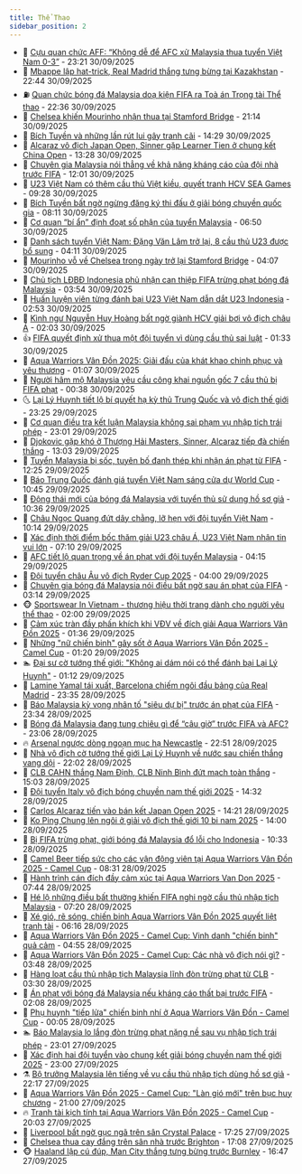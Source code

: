 ```yaml
---
title: Thể Thao
sidebar_position: 2
---
```


<!-- dantri-the-thao:START -->
- 🎡 [Cựu quan chức AFF: “Không dễ để AFC xử Malaysia thua tuyển Việt Nam 0-3”](https://dantri.com.vn/the-thao/cuu-quan-chuc-aff-khong-de-de-afc-xu-malaysia-thua-tuyen-viet-nam-0-3-20251001013023402.htm) - 23:21 30/09/2025
- 💯 [Mbappe lập hat-trick, Real Madrid thắng tưng bừng tại Kazakhstan](https://dantri.com.vn/the-thao/mbappe-lap-hat-trick-real-madrid-thang-tung-bung-tai-kazakhstan-20251001054413984.htm) - 22:44 30/09/2025
- ⛽️ [Quan chức bóng đá Malaysia doạ kiện FIFA ra Toà án Trọng tài Thể thao](https://dantri.com.vn/the-thao/quan-chuc-bong-da-malaysia-doa-kien-fifa-ra-toa-an-trong-tai-the-thao-20250930224848778.htm) - 22:36 30/09/2025
- 💃 [Chelsea khiến Mourinho nhận thua tại Stamford Bridge](https://dantri.com.vn/the-thao/chelsea-khien-mourinho-nhan-thua-tai-stamford-bridge-20251001041309796.htm) - 21:14 30/09/2025
- 🌈 [Bích Tuyền và những lần rút lui gây tranh cãi](https://dantri.com.vn/the-thao/bich-tuyen-va-nhung-lan-rut-lui-gay-tranh-cai-20250930212917856.htm) - 14:29 30/09/2025
- 🦅 [Alcaraz vô địch Japan Open, Sinner gặp Learner Tien ở chung kết China Open](https://dantri.com.vn/the-thao/alcaraz-vo-dich-japan-open-sinner-gap-learner-tien-o-chung-ket-china-open-20250930202436656.htm) - 13:28 30/09/2025
- 🌝 [Chuyên gia Malaysia nói thẳng về khả năng kháng cáo của đội nhà trước FIFA](https://dantri.com.vn/the-thao/chuyen-gia-malaysia-noi-thang-ve-kha-nang-khang-cao-cua-doi-nha-truoc-fifa-20250930184124322.htm) - 12:01 30/09/2025
- 🚀 [U23 Việt Nam có thêm cầu thủ Việt kiều, quyết tranh HCV SEA Games](https://dantri.com.vn/the-thao/u23-viet-nam-co-them-cau-thu-viet-kieu-quyet-tranh-hcv-sea-games-20250930162515546.htm) - 09:28 30/09/2025
- 🎉 [Bích Tuyền bất ngờ ngừng đăng ký thi đấu ở giải bóng chuyền quốc gia](https://dantri.com.vn/the-thao/bich-tuyen-bat-ngo-ngung-dang-ky-thi-dau-o-giai-bong-chuyen-quoc-gia-20250930151127938.htm) - 08:11 30/09/2025
- 📝 [Cơ quan “bí ẩn” định đoạt số phận của tuyển Malaysia](https://dantri.com.vn/the-thao/co-quan-bi-an-dinh-doat-so-phan-cua-tuyen-malaysia-20250930115052478.htm) - 06:50 30/09/2025
- 🦄 [Danh sách tuyển Việt Nam: Đặng Văn Lâm trở lại, 8 cầu thủ U23 được bổ sung](https://dantri.com.vn/the-thao/danh-sach-tuyen-viet-nam-dang-van-lam-tro-lai-8-cau-thu-u23-duoc-bo-sung-20250930110859326.htm) - 04:11 30/09/2025
- 🎉 [Mourinho vỗ về Chelsea trong ngày trở lại Stamford Bridge](https://dantri.com.vn/the-thao/mourinho-vo-ve-chelsea-trong-ngay-tro-lai-stamford-bridge-20250930110640162.htm) - 04:07 30/09/2025
- 💼 [Chủ tịch LĐBĐ Indonesia phủ nhận can thiệp FIFA trừng phạt bóng đá Malaysia](https://dantri.com.vn/the-thao/chu-tich-ldbd-indonesia-phu-nhan-can-thiep-fifa-trung-phat-bong-da-malaysia-20250930103258670.htm) - 03:54 30/09/2025
- 🤡 [Huấn luyện viên từng đánh bại U23 Việt Nam dẫn dắt U23 Indonesia](https://dantri.com.vn/the-thao/huan-luyen-vien-tung-danh-bai-u23-viet-nam-dan-dat-u23-indonesia-20250930094033507.htm) - 02:53 30/09/2025
- 🦆 [Kình ngư Nguyễn Huy Hoàng bất ngờ giành HCV giải bơi vô địch châu Á](https://dantri.com.vn/the-thao/kinh-ngu-nguyen-huy-hoang-bat-ngo-gianh-hcv-giai-boi-vo-dich-chau-a-20250930085827798.htm) - 02:03 30/09/2025
- 👍 [FIFA quyết định xử thua một đội tuyển vì dùng cầu thủ sai luật](https://dantri.com.vn/the-thao/fifa-quyet-dinh-xu-thua-mot-doi-tuyen-vi-dung-cau-thu-sai-luat-20250930083303412.htm) - 01:33 30/09/2025
- 💼 [Aqua Warriors Vân Đồn 2025: Giải đấu của khát khao chinh phục và yêu thương](https://dantri.com.vn/the-thao/aqua-warriors-van-don-2025-giai-dau-cua-khat-khao-chinh-phuc-va-yeu-thuong-20250930080738005.htm) - 01:07 30/09/2025
- 🦒 [Người hâm mộ Malaysia yêu cầu công khai nguồn gốc 7 cầu thủ bị FIFA phạt](https://dantri.com.vn/the-thao/nguoi-ham-mo-malaysia-yeu-cau-cong-khai-nguon-goc-7-cau-thu-bi-fifa-phat-20250930073750249.htm) - 00:38 30/09/2025
- 🌜 [Lại Lý Huynh tiết lộ bí quyết hạ kỳ thủ Trung Quốc và vô địch thế giới](https://dantri.com.vn/the-thao/lai-ly-huynh-tiet-lo-bi-quyet-ha-ky-thu-trung-quoc-va-vo-dich-the-gioi-20250930021024550.htm) - 23:25 29/09/2025
- 🦆 [Cơ quan điều tra kết luận Malaysia không sai phạm vụ nhập tịch trái phép](https://dantri.com.vn/the-thao/co-quan-dieu-tra-ket-luan-malaysia-khong-sai-pham-vu-nhap-tich-trai-phep-20250929201131405.htm) - 23:01 29/09/2025
- 💪 [Djokovic gặp khó ở Thượng Hải Masters, Sinner, Alcaraz tiếp đà chiến thắng](https://dantri.com.vn/the-thao/djokovic-gap-kho-o-thuong-hai-masters-sinner-alcaraz-tiep-da-chien-thang-20250929181847636.htm) - 13:03 29/09/2025
- 🧠 [Tuyển Malaysia bị sốc, tuyên bố đanh thép khi nhận án phạt từ FIFA](https://dantri.com.vn/the-thao/tuyen-malaysia-bi-soc-tuyen-bo-danh-thep-khi-nhan-an-phat-tu-fifa-20250929192345808.htm) - 12:25 29/09/2025
- 🦄 [Báo Trung Quốc đánh giá tuyển Việt Nam sáng cửa dự World Cup](https://dantri.com.vn/the-thao/bao-trung-quoc-danh-gia-tuyen-viet-nam-sang-cua-du-world-cup-20250929171459727.htm) - 10:45 29/09/2025
- 🥸 [Động thái mới của bóng đá Malaysia với tuyển thủ sử dụng hồ sơ giả](https://dantri.com.vn/the-thao/dong-thai-moi-cua-bong-da-malaysia-voi-tuyen-thu-su-dung-ho-so-gia-20250929163831240.htm) - 10:36 29/09/2025
- 🤠 [Châu Ngọc Quang đứt dây chằng, lỡ hẹn với đội tuyển Việt Nam](https://dantri.com.vn/the-thao/chau-ngoc-quang-dut-day-chang-lo-hen-voi-doi-tuyen-viet-nam-20250929172936447.htm) - 10:14 29/09/2025
- 👺 [Xác định thời điểm bốc thăm giải U23 châu Á, U23 Việt Nam nhận tin vui lớn](https://dantri.com.vn/the-thao/xac-dinh-thoi-diem-boc-tham-giai-u23-chau-a-u23-viet-nam-nhan-tin-vui-lon-20250929140913390.htm) - 07:10 29/09/2025
- 📝 [AFC tiết lộ quan trọng về án phạt với đội tuyển Malaysia](https://dantri.com.vn/the-thao/afc-tiet-lo-quan-trong-ve-an-phat-voi-doi-tuyen-malaysia-20250929105009683.htm) - 04:15 29/09/2025
- 🦆 [Đội tuyển châu Âu vô địch Ryder Cup 2025](https://dantri.com.vn/the-thao/doi-tuyen-chau-au-vo-dich-ryder-cup-2025-20250929123150083.htm) - 04:00 29/09/2025
- 🥳 [Chuyên gia bóng đá Malaysia nói điều bất ngờ sau án phạt của FIFA](https://dantri.com.vn/the-thao/chuyen-gia-bong-da-malaysia-noi-dieu-bat-ngo-sau-an-phat-cua-fifa-20250929092208638.htm) - 03:14 29/09/2025
- 🐵 [Sportswear In Vietnam - thương hiệu thời trang dành cho người yêu thể thao](https://dantri.com.vn/the-thao/sportswear-in-vietnam-thuong-hieu-thoi-trang-danh-cho-nguoi-yeu-the-thao-20250924142021452.htm) - 02:00 29/09/2025
- 🤩 [Cảm xúc tràn đầy phấn khích khi VĐV về đích giải Aqua Warriors Vân Đồn 2025](https://dantri.com.vn/the-thao/cam-xuc-tran-day-phan-khich-khi-vdv-ve-dich-giai-aqua-warriors-van-don-2025-20250929083522538.htm) - 01:36 29/09/2025
- 🤠 [Những &quot;nữ chiến binh&quot; gây sốt ở Aqua Warriors Vân Đồn 2025 - Camel Cup](https://dantri.com.vn/the-thao/nhung-nu-chien-binh-gay-sot-o-aqua-warriors-van-don-2025-camel-cup-20250928234015932.htm) - 01:20 29/09/2025
- 🏊 [Đại sư cờ tướng thế giới: &quot;Không ai dám nói có thể đánh bại Lại Lý Huynh&quot;](https://dantri.com.vn/the-thao/dai-su-co-tuong-the-gioi-khong-ai-dam-noi-co-the-danh-bai-lai-ly-huynh-20250929091903601.htm) - 01:12 29/09/2025
- 🗽 [Lamine Yamal tái xuất, Barcelona chiếm ngôi đầu bảng của Real Madrid](https://dantri.com.vn/the-thao/lamine-yamal-tai-xuat-barcelona-chiem-ngoi-dau-bang-cua-real-madrid-20250929063156371.htm) - 23:35 28/09/2025
- 🚀 [Báo Malaysia kỳ vọng nhân tố &quot;siêu dự bị&quot; trước án phạt của FIFA](https://dantri.com.vn/the-thao/bao-malaysia-ky-vong-nhan-to-sieu-du-bi-truoc-an-phat-cua-fifa-20250929063053775.htm) - 23:34 28/09/2025
- 🎉 [Bóng đá Malaysia đang tung chiêu gì để “câu giờ” trước FIFA và AFC?](https://dantri.com.vn/the-thao/bong-da-malaysia-dang-tung-chieu-gi-de-cau-gio-truoc-fifa-va-afc-20250929013248821.htm) - 23:06 28/09/2025
- 🔥 [Arsenal ngược dòng ngoạn mục hạ Newcastle](https://dantri.com.vn/the-thao/arsenal-nguoc-dong-ngoan-muc-ha-newcastle-20250929054933887.htm) - 22:51 28/09/2025
- 🎉 [Nhà vô địch cờ tướng thế giới Lại Lý Huynh về nước sau chiến thắng vang dội](https://dantri.com.vn/the-thao/nha-vo-dich-co-tuong-the-gioi-lai-ly-huynh-ve-nuoc-sau-chien-thang-vang-doi-20250929020222145.htm) - 22:02 28/09/2025
- 🎡 [CLB CAHN thắng Nam Định, CLB Ninh Bình đứt mạch toàn thắng](https://dantri.com.vn/the-thao/clb-cahn-thang-nam-dinh-clb-ninh-binh-dut-mach-toan-thang-20250928215614325.htm) - 15:03 28/09/2025
- 🐻 [Đội tuyển Italy vô địch bóng chuyền nam thế giới 2025](https://dantri.com.vn/the-thao/doi-tuyen-italy-vo-dich-bong-chuyen-nam-the-gioi-2025-20250928210329810.htm) - 14:32 28/09/2025
- 🌊 [Carlos Alcaraz tiến vào bán kết Japan Open 2025](https://dantri.com.vn/the-thao/carlos-alcaraz-tien-vao-ban-ket-japan-open-2025-20250928221208332.htm) - 14:21 28/09/2025
- 💃 [Ko Ping Chung lên ngôi ở giải vô địch thế giới 10 bi nam 2025](https://dantri.com.vn/the-thao/ko-ping-chung-len-ngoi-o-giai-vo-dich-the-gioi-10-bi-nam-2025-20250928212545831.htm) - 14:00 28/09/2025
- 🤔 [Bị FIFA trừng phạt, giới bóng đá Malaysia đổ lỗi cho Indonesia](https://dantri.com.vn/the-thao/bi-fifa-trung-phat-gioi-bong-da-malaysia-do-loi-cho-indonesia-20250928162039919.htm) - 10:33 28/09/2025
- 🤭 [Camel Beer tiếp sức cho các vận động viên tại Aqua Warriors Vân Đồn 2025 - Camel Cup](https://dantri.com.vn/the-thao/camel-beer-tiep-suc-cho-cac-van-dong-vien-tai-aqua-warriors-van-don-2025-camel-cup-20250928152241566.htm) - 08:31 28/09/2025
- 👹 [Hành trình cán đích đầy cảm xúc tại Aqua Warriors Van Don 2025](https://dantri.com.vn/the-thao/hanh-trinh-can-dich-day-cam-xuc-tai-aqua-warriors-van-don-2025-20250928124828403.htm) - 07:44 28/09/2025
- 🗽 [Hé lộ những điều bất thường khiến FIFA nghi ngờ cầu thủ nhập tịch Malaysia](https://dantri.com.vn/the-thao/he-lo-nhung-dieu-bat-thuong-khien-fifa-nghi-ngo-cau-thu-nhap-tich-malaysia-20250928140501362.htm) - 07:20 28/09/2025
- 🥳 [Xé gió, rẽ sóng, chiến binh Aqua Warriors Vân Đồn 2025 quyết liệt tranh tài](https://dantri.com.vn/the-thao/xe-gio-re-song-chien-binh-aqua-warriors-van-don-2025-quyet-liet-tranh-tai-20250928121403049.htm) - 06:16 28/09/2025
- 💃 [Aqua Warriors Vân Đồn 2025 - Camel Cup: Vinh danh &quot;chiến binh&quot; quả cảm](https://dantri.com.vn/the-thao/aqua-warriors-van-don-2025-camel-cup-vinh-danh-chien-binh-qua-cam-20250928114629262.htm) - 04:55 28/09/2025
- 🧰 [Aqua Warriors Vân Đồn 2025 - Camel Cup: Các nhà vô địch nói gì?](https://dantri.com.vn/the-thao/aqua-warriors-van-don-2025-camel-cup-cac-nha-vo-dich-noi-gi-20250928103401538.htm) - 03:48 28/09/2025
- 💪 [Hàng loạt cầu thủ nhập tịch Malaysia lĩnh đòn trừng phạt từ CLB](https://dantri.com.vn/the-thao/hang-loat-cau-thu-nhap-tich-malaysia-linh-don-trung-phat-tu-clb-20250928001010839.htm) - 03:30 28/09/2025
- 🚀 [Án phạt với bóng đá Malaysia nếu kháng cáo thất bại trước FIFA](https://dantri.com.vn/the-thao/an-phat-voi-bong-da-malaysia-neu-khang-cao-that-bai-truoc-fifa-20250927231240903.htm) - 02:08 28/09/2025
- 🤠 [Phụ huynh &quot;tiếp lửa&quot; chiến binh nhí ở Aqua Warriors Vân Đồn - Camel Cup](https://dantri.com.vn/the-thao/phu-huynh-tiep-lua-chien-binh-nhi-o-aqua-warriors-van-don-camel-cup-20250928004845847.htm) - 00:05 28/09/2025
- 🏊 [Báo Malaysia lo lắng đòn trừng phạt nặng nề sau vụ nhập tịch trái phép](https://dantri.com.vn/the-thao/bao-malaysia-lo-lang-don-trung-phat-nang-ne-sau-vu-nhap-tich-trai-phep-20250927234817093.htm) - 23:01 27/09/2025
- 🦄 [Xác định hai đội tuyển vào chung kết giải bóng chuyền nam thế giới 2025](https://dantri.com.vn/the-thao/xac-dinh-hai-doi-tuyen-vao-chung-ket-giai-bong-chuyen-nam-the-gioi-2025-20250927221203456.htm) - 23:00 27/09/2025
- ⚗️ [Bộ trưởng Malaysia lên tiếng về vụ cầu thủ nhập tịch dùng hồ sơ giả](https://dantri.com.vn/the-thao/bo-truong-malaysia-len-tieng-ve-vu-cau-thu-nhap-tich-dung-ho-so-gia-20250927195006429.htm) - 22:17 27/09/2025
- 🥷 [Aqua Warriors Vân Đồn 2025 - Camel Cup: &quot;Làn gió mới&quot; trên bục huy chương](https://dantri.com.vn/the-thao/aqua-warriors-van-don-2025-camel-cup-lan-gio-moi-tren-buc-huy-chuong-20250928004929300.htm) - 21:00 27/09/2025
- 🔥 [Tranh tài kịch tính tại Aqua Warriors Vân Đồn 2025 - Camel Cup](https://dantri.com.vn/the-thao/tranh-tai-kich-tinh-tai-aqua-warriors-van-don-2025-camel-cup-20250928030248867.htm) - 20:03 27/09/2025
- 🦅 [Liverpool bất ngờ gục ngã trên sân Crystal Palace](https://dantri.com.vn/the-thao/liverpool-bat-ngo-guc-nga-tren-san-crystal-palace-20250928001334978.htm) - 17:25 27/09/2025
- 🌝 [Chelsea thua cay đắng trên sân nhà trước Brighton](https://dantri.com.vn/the-thao/chelsea-thua-cay-dang-tren-san-nha-truoc-brighton-20250928000808814.htm) - 17:08 27/09/2025
- 🐵 [Haaland lập cú đúp, Man City thắng tưng bừng trước Burnley](https://dantri.com.vn/the-thao/haaland-lap-cu-dup-man-city-thang-tung-bung-truoc-burnley-20250927234538707.htm) - 16:47 27/09/2025<!-- dantri-the-thao:END -->

